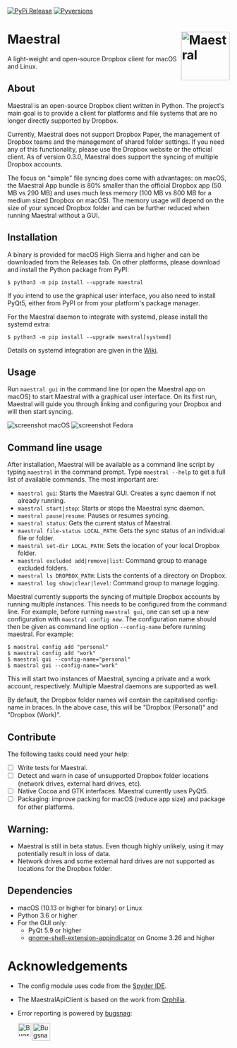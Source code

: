 [![PyPi Release](https://img.shields.io/pypi/v/maestral.svg)](https://pypi.org/project/maestral/)
[![Pyversions](https://img.shields.io/pypi/pyversions/maestral.svg)](https://pypi.org/pypi/maestral/)

# Maestral <img src="https://raw.githubusercontent.com/SamSchott/maestral-dropbox/master/maestral/gui/resources/maestral.png" align="right" title="Maestral" width="110" height="110">

A light-weight and open-source Dropbox client for macOS and Linux.

## About

Maestral is an open-source Dropbox client written in Python. The project's main goal is to
provide a client for platforms and file systems that are no longer directly supported by
Dropbox.

Currently, Maestral does not support Dropbox Paper, the management of Dropbox teams and
the management of shared folder settings. If you need any of this functionality, please
use the Dropbox website or the official client. As of version 0.3.0, Maestral does
support the syncing of multiple Dropbox accounts.

The focus on "simple" file syncing does come with advantages: on macOS, the Maestral App
bundle is 80% smaller than the official Dropbox app (50 MB vs 290 MB) and uses much less
memory (100 MB vs 800 MB for a medium sized Dropbox on macOS). The memory usage will
depend on the size of your synced Dropbox folder and can be further reduced when running
Maestral without a GUI.

## Installation

A binary is provided for macOS High Sierra and higher and can be downloaded from the
Releases tab. On other platforms, please download and install the Python package from PyPI:
```console
$ python3 -m pip install --upgrade maestral
```
If you intend to use the graphical user interface, you also need to install PyQt5, either
from PyPI or from your platform's package manager.

For the Maestral daemon to integrate with systemd, please install the systemd extra:
```console
$ python3 -m pip install --upgrade maestral[systemd]
```
Details on systemd integration are given in the [Wiki](https://github.com/SamSchott/maestral-dropbox/wiki/Systemd-Integration).

## Usage

Run `maestral gui` in the command line (or open the Maestral app on macOS) to start
Maestral with a graphical user interface. On its first run, Maestral will guide you
through linking and configuring your Dropbox and will then start syncing.

![screenshot macOS](https://raw.githubusercontent.com/SamSchott/maestral-dropbox/master/screenshots/macOS_dark.png)
![screenshot Fedora](https://raw.githubusercontent.com/SamSchott/maestral-dropbox/master/screenshots/Ubuntu.png)

## Command line usage

After installation, Maestral will be available as a command line script by typing
`maestral` in the command prompt. Type `maestral --help` to get a full list of available
commands. The most important are:

- `maestral gui`: Starts the Maestral GUI. Creates a sync daemon if not already running.
- `maestral start|stop`: Starts or stops the Maestral sync daemon.
- `maestral pause|resume`: Pauses or resumes syncing.
- `maestral status`: Gets the current status of Maestral.
- `maestral file-status LOCAL_PATH`: Gets the sync status of an individual file or folder.
- `maestral set-dir LOCAL_PATH`: Sets the location of your local Dropbox folder.
- `maestral excluded add|remove|list`: Command group to manage excluded folders.
- `maestral ls DROPBOX_PATH`: Lists the contents of a directory on Dropbox.
- `maestral log show|clear|level`: Command group to manage logging.

Maestral currently supports the syncing of multiple Dropbox accounts by running multiple
instances. This needs to be configured from the command line. For example, before running
`maestral gui`, one can set up a new configuration with `maestral config new`. The
configuration name should then be given as command line option `--config-name` before
running maestral. For example:

```shell
$ maestral config add "personal"
$ maestral config add "work"
$ maestral gui --config-name="personal"
$ maestral gui --config-name="work"
```
This will start two instances of Maestral, syncing a private and a work account,
respectively. Multiple Maestral daemons are supported as well.

By default, the Dropbox folder names will contain the capitalised config-name in braces.
In the above case, this will be "Dropbox (Personal)" and "Dropbox (Work)".

## Contribute

The following tasks could need your help:

- [ ] Write tests for Maestral.
- [ ] Detect and warn in case of unsupported Dropbox folder locations (network drives,
      external hard drives, etc).
- [ ] Native Cocoa and GTK interfaces. Maestral currently uses PyQt5.
- [ ] Packaging: improve packing for macOS (reduce app size) and package for other platforms.

## Warning:

- Maestral is still in beta status. Even though highly unlikely, using it may potentially
  result in loss of data.
- Network drives and some external hard drives are not supported as locations for the
  Dropbox folder.

## Dependencies

- macOS (10.13 or higher for binary) or Linux
- Python 3.6 or higher
- For the GUI only:
  - PyQt 5.9 or higher
  - [gnome-shell-extension-appindicator](https://github.com/ubuntu/gnome-shell-extension-appindicator)
    on Gnome 3.26 and higher

# Acknowledgements

- The config module uses code from the [Spyder IDE](https://github.com/spyder-ide).
- The MaestralApiClient is based on the work from [Orphilia](https://github.com/ksiazkowicz/orphilia-dropbox).
- Error reporting is powered by [bugsnag](https://bugsnag.com):

   <img src="https://global-uploads.webflow.com/5c741219fd0819540590e785/5c7fab2b4e3feefc6bd8f0ce_5c7e8ad810414d05694fe4d8_asset%203.svg" align="left" title="Bugsnag logo" height="30"><img src="https://global-uploads.webflow.com/5c741219fd0819540590e785/5c741219fd0819856890e790_asset%2039.svg" align="left" title="Bugsnag text" height="40">

